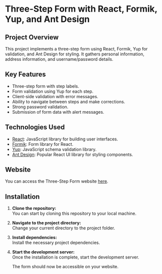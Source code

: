 # Three-Step Form with React, Formik, Yup, and Ant Design

## Project Overview

This project implements a three-step form using React, Formik, Yup for validation, and Ant Design for styling. It gathers personal information, address information, and username/password details.

## Key Features

- Three-step form with step labels.
- Form validation using Yup for each step.
- Client-side validation with error messages.
- Ability to navigate between steps and make corrections.
- Strong password validation.
- Submission of form data with alert messages.

## Technologies Used

- [React](https://reactjs.org/): JavaScript library for building user interfaces.
- [Formik](https://formik.org/): Form library for React.
- [Yup](https://github.com/jquense/yup): JavaScript schema validation library.
- [Ant Design](https://ant.design/): Popular React UI library for styling components.

## Website

You can access the Three-Step Form website [here](https://your-website-url.com).

## Installation

1. **Clone the repository:**  
   You can start by cloning this repository to your local machine.

2. **Navigate to the project directory:**  
   Change your current directory to the project folder.

3. **Install dependencies:**  
   Install the necessary project dependencies.

4. **Start the development server:**  
   Once the installation is complete, start the development server.

   The form should now be accessible on your website.


